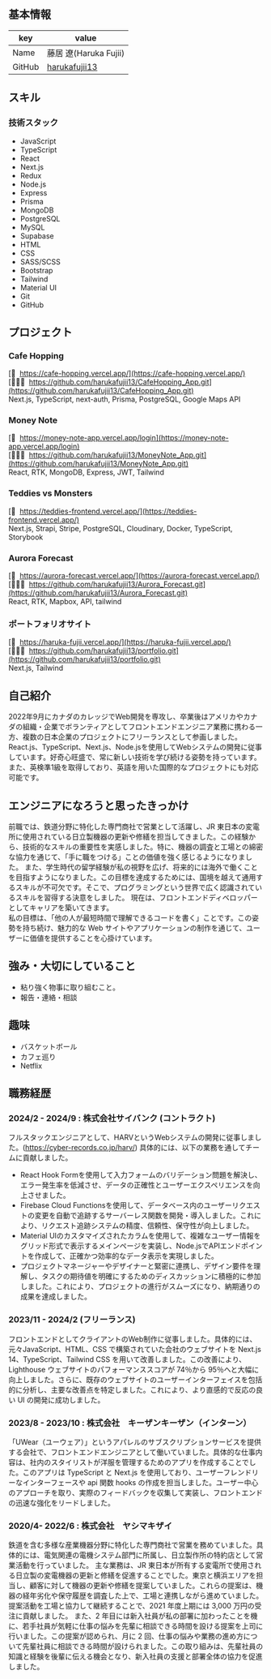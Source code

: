 ## 基本情報

| key    | value                                             |
| ------ | ------------------------------------------------- |
| Name   | 藤居 遼(Haruka Fujii)                             |
| GitHub | [harukafujii13](https://github.com/harukafujii13) |

## スキル

### 技術スタック

- JavaScript
- TypeScript
- React
- Next.js
- Redux
- Node.js
- Express
- Prisma
- MongoDB
- PostgreSQL
- MySQL
- Supabase
- HTML
- CSS
- SASS/SCSS
- Bootstrap
- Tailwind
- Material UI
- Git
- GitHub

## プロジェクト

### Cafe Hopping

[🔗&nbsp; https://cafe-hopping.vercel.app/](https://cafe-hopping.vercel.app/)  
[👩🏻‍💻&nbsp; https://github.com/harukafujii13/CafeHopping_App.git](https://github.com/harukafujii13/CafeHopping_App.git)  
 Next.js, TypeScript, next-auth, Prisma, PostgreSQL, Google Maps API

### Money Note

[🔗&nbsp; https://money-note-app.vercel.app/login](https://money-note-app.vercel.app/login)  
[👩🏻‍💻&nbsp; https://github.com/harukafujii13/MoneyNote_App.git](https://github.com/harukafujii13/MoneyNote_App.git)  
React, RTK, MongoDB, Express, JWT, Tailwind

### Teddies vs Monsters

[🔗&nbsp; https://teddies-frontend.vercel.app/](https://teddies-frontend.vercel.app/)  
Next.js, Strapi, Stripe, PostgreSQL, Cloudinary, Docker, TypeScript, Storybook

### Aurora Forecast

[🔗&nbsp; https://aurora-forecast.vercel.app/](https://aurora-forecast.vercel.app/)  
[👩🏻‍💻&nbsp; https://github.com/harukafujii13/Aurora_Forecast.git](https://github.com/harukafujii13/Aurora_Forecast.git)  
React, RTK, Mapbox, API, tailwind

### ポートフォリオサイト

[🔗&nbsp; https://haruka-fujii.vercel.app/](https://haruka-fujii.vercel.app/)  
[👩🏻‍💻&nbsp; https://github.com/harukafujii13/portfolio.git](https://github.com/harukafujii13/portfolio.git)  
Next.js, Tailwind

## 自己紹介

2022年9月にカナダのカレッジでWeb開発を専攻し、卒業後はアメリカやカナダの組織・企業でボランティアとしてフロントエンドエンジニア業務に携わる一方、複数の日本企業のプロジェクトにフリーランスとして参画しました。
React.js、TypeScript、Next.js、Node.jsを使用してWebシステムの開発に従事しています。好奇心旺盛で、常に新しい技術を学び続ける姿勢を持っています。また、英検準1級を取得しており、英語を用いた国際的なプロジェクトにも対応可能です。

## エンジニアになろうと思ったきっかけ

前職では、鉄道分野に特化した専門商社で営業として活躍し、JR 東日本の変電所に使用されている日立製機器の更新や修繕を担当してきました。この経験から、技術的なスキルの重要性を実感しました。特に、機器の調査と工場との綿密な協力を通じて、「手に職をつける」ことの価値を強く感じるようになりました。
また、学生時代の留学経験が私の視野を広げ、将来的には海外で働くことを目指すようになりました。この目標を達成するためには、国境を越えて通用するスキルが不可欠です。そこで、プログラミングという世界で広く認識されているスキルを習得する決意をしました。
現在は、フロントエンドディベロッパーとしてキャリアを築いてきます。<br/>
私の目標は、「他の人が最短時間で理解できるコードを書く」ことです。この姿勢を持ち続け、魅力的な Web サイトやアプリケーションの制作を通じて、ユーザーに価値を提供することを心掛けています。

## 強み・大切にしていること

- 粘り強く物事に取り組むこと。<br/>
- 報告・連絡・相談<br/>

## 趣味

- バスケットボール
- カフェ巡り
- Netflix

## 職務経歴

### 2024/2 - 2024/9 : 株式会社サイバンク (コントラクト)
フルスタックエンジニアとして、HARVというWebシステムの開発に従事しました。(https://cyber-records.co.jp/harv/)
具体的には、以下の業務を通してチームに貢献しました。
- React Hook Formを使用して入力フォームのバリデーション問題を解決し、エラー発生率を低減させ、データの正確性とユーザーエクスペリエンスを向上させました。
- Firebase Cloud Functionsを使用して、データベース内のユーザーリクエストの変更を自動で追跡するサーバーレス関数を開発・導入しました。これにより、リクエスト追跡システムの精度、信頼性、保守性が向上しました。
- Material UIのカスタマイズされたカラムを使用して、複雑なユーザー情報をグリッド形式で表示するメインページを実装し、Node.jsでAPIエンドポイントを作成して、正確かつ効率的なデータ表示を実現しました。
- プロジェクトマネージャーやデザイナーと緊密に連携し、デザイン要件を理解し、タスクの期待値を明確にするためのディスカッションに積極的に参加しました。これにより、プロジェクトの進行がスムーズになり、納期通りの成果を達成しました。

### 2023/11 - 2024/2 (フリーランス)

フロントエンドとしてクライアントのWeb制作に従事しました。具体的には、元々JavaScript、HTML、CSS で構築されていた会社のウェブサイトを Next.js 14、TypeScript、Tailwind CSS を用いて改善しました。この改善により、Lighthouse ウェブサイトのパフォーマンススコアが 74％から 95％へと大幅に向上しました。さらに、既存のウェブサイトのユーザーインターフェイスを包括的に分析し、主要な改善点を特定しました。これにより、より直感的で反応の良い UI の開発に成功しました。

### 2023/8 - 2023/10 : 株式会社　キーザンキーザン（インターン）

「UWear（ユーウェア）」というアパレルのサブスクリプションサービスを提供する会社で、フロントエンドエンジニアとして働いていました。具体的な仕事内容は、社内のスタイリストが洋服を管理するためのアプリを作成することでした。このアプリは TypeScript と Next.js を使用しており、ユーザーフレンドリーなインターフェースや api 関数 hooks の作成を担当しました。ユーザー中心のアプローチを取り、実際のフィードバックを収集して実装し、フロントエンドの迅速な強化をリードしました。

### 2020/4- 2022/6 : 株式会社　ヤシマキザイ

鉄道を含む多様な産業機器分野に特化した専門商社で営業を務めていました。具体的には、電気関連の電機システム部門に所属し、日立製作所の特約店として営業活動を行っていました。
主な業務は、JR 東日本が所有する変電所で使用される日立製の変電機器の更新と修繕を促進することでした。東京と横浜エリアを担当し、顧客に対して機器の更新や修繕を提案していました。これらの提案は、機器の経年劣化や保守履歴を調査した上で、工場と連携しながら進めていました。
提案活動を工場と協力して継続することで、2021 年度上期には 3,000 万円の受注に貢献しました。
また、2 年目には新入社員が私の部署に加わったことを機に、若手社員が気軽に仕事の悩みを先輩に相談できる時間を設ける提案を上司に行いました。この提案が認められ、月に 2 回、仕事の悩みや業務の進め方について先輩社員に相談できる時間が設けられました。この取り組みは、先輩社員の知識と経験を後輩に伝える機会となり、新入社員の支援と部署全体の協力を促進しました。
